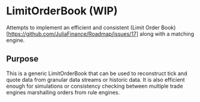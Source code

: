 # LimitOrderBook (WIP)
Attempts to implement an efficient and consistent (Limit Order Book)[https://github.com/JuliaFinance/Roadmap/issues/17] along with
a matching engine.

## Purpose
This is a generic LimitOrderBook that can be used to reconstruct tick and quote data
from granular data streams or historic data. It is also efficient enough for simulations
or consistency checking between multiple trade engines marshalling orders from rule engines.

